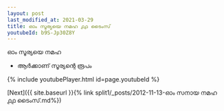 ```yaml
---
layout: post
last_modified_at: 2021-03-29
title: ഓം സൂര്യയെ നമഹ ൧൧ ടൈംസ്
youtubeId: b9S-Jp30Z8Y
---
```

 
 
 ഓം സൂര്യയെ നമഹ 
 
 -  ആർക്കാണ് സൂര്യന്റെ രൂപം 
 
  
 
  
 
 
 
 
 
 


{% include youtubePlayer.html id=page.youtubeId %}
 
[Next]({{ site.baseurl }}{% link  split1/_posts/2012-11-13-ഓം സനായ നമഹ ൧൧ ടൈംസ്.md%})
 
